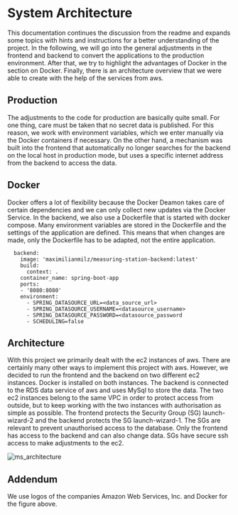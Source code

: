 # System Architecture

This documentation continues the discussion from the readme and expands some topics with hints and instructions for a better understanding of the project. In the following, we will go into the general adjustments in the frontend and backend to convert the applications to the production environment. After that, we try to highlight the advantages of Docker in the section on Docker. Finally, there is an architecture overview that we were able to create with the help of the services from aws.

## Production

The adjustments to the code for production are basically quite small. For one thing, care must be taken that no secret data is published. For this reason, we work with environment variables, which we enter manually via the Docker containers if necessary. On the other hand, a mechanism was built into the frontend that automatically no longer searches for the backend on the local host in production mode, but uses a specific internet address from the backend to access the data. 

## Docker

Docker offers a lot of flexibility because the Docker Deamon takes care of certain dependencies and we can only collect new updates via the Docker Service. In the backend, we also use a Dockerfile that is started with docker compose. Many environment variables are stored in the Dockerfile and the settings of the application are defined. This means that when changes are made, only the Dockerfile has to be adapted, not the entire application.

```
  backend:
    image: 'maximilianmilz/measuring-station-backend:latest'
    build:
      context: .
    container_name: spring-boot-app
    ports:
    - '8080:8080'
    environment:
      - SPRING_DATASOURCE_URL=<data_source_url>
      - SPRING_DATASOURCE_USERNAME=<datasource_username>
      - SPRING_DATASOURCE_PASSWORD=<datasource_password
      - SCHEDULING=false
```

## Architecture

With this project we primarily dealt with the ec2 instances of aws. There are certainly many other ways to implement this project with aws. However, we decided to run the frontend and the backend on two different ec2 instances. Docker is installed on both instances. The backend is connected to the RDS data service of aws and uses MySql to store the data. The two ec2 instances belong to the same VPC in order to protect access from outside, but to keep working with the two instances with authorisation as simple as possible. The frontend protects the Security Group (SG) launch-wizard-2 and the backend protects the SG launch-wizard-1. The SGs are relevant to prevent unauthorised access to the database. Only the frontend has access to the backend and can also change data. SGs have secure ssh access to make adjustments to the ec2.

![ms_architecture](https://user-images.githubusercontent.com/31436472/150522739-0912664d-4d1b-4518-8f0c-4d407f100c6d.png)

## Addendum

We use logos of the companies Amazon Web Services, Inc. and Docker for the figure above.

